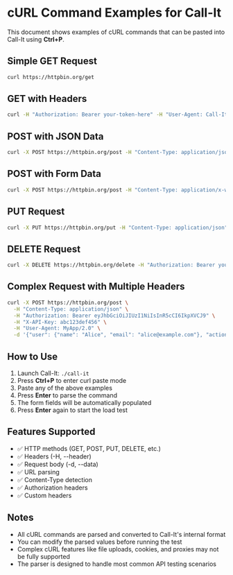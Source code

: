 # cURL Command Examples for Call-It

This document shows examples of cURL commands that can be pasted into Call-It using **Ctrl+P**.

## Simple GET Request
```bash
curl https://httpbin.org/get
```

## GET with Headers
```bash
curl -H "Authorization: Bearer your-token-here" -H "User-Agent: Call-It/1.0" https://httpbin.org/get
```

## POST with JSON Data
```bash
curl -X POST https://httpbin.org/post -H "Content-Type: application/json" -d '{"name": "John", "age": 30}'
```

## POST with Form Data
```bash
curl -X POST https://httpbin.org/post -H "Content-Type: application/x-www-form-urlencoded" -d "name=John&age=30"
```

## PUT Request
```bash
curl -X PUT https://httpbin.org/put -H "Content-Type: application/json" -d '{"id": 1, "name": "Updated Name"}'
```

## DELETE Request
```bash
curl -X DELETE https://httpbin.org/delete -H "Authorization: Bearer your-token"
```

## Complex Request with Multiple Headers
```bash
curl -X POST https://httpbin.org/post \
  -H "Content-Type: application/json" \
  -H "Authorization: Bearer eyJhbGciOiJIUzI1NiIsInR5cCI6IkpXVCJ9" \
  -H "X-API-Key: abc123def456" \
  -H "User-Agent: MyApp/2.0" \
  -d '{"user": {"name": "Alice", "email": "alice@example.com"}, "action": "create"}'
```

## How to Use

1. Launch Call-It: `./call-it`
2. Press **Ctrl+P** to enter curl paste mode
3. Paste any of the above examples
4. Press **Enter** to parse the command
5. The form fields will be automatically populated
6. Press **Enter** again to start the load test

## Features Supported

- ✅ HTTP methods (GET, POST, PUT, DELETE, etc.)
- ✅ Headers (-H, --header)
- ✅ Request body (-d, --data)
- ✅ URL parsing
- ✅ Content-Type detection
- ✅ Authorization headers
- ✅ Custom headers

## Notes

- All cURL commands are parsed and converted to Call-It's internal format
- You can modify the parsed values before running the test
- Complex cURL features like file uploads, cookies, and proxies may not be fully supported
- The parser is designed to handle most common API testing scenarios